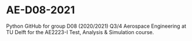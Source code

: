 # AE-D08-2021
Python GitHub for group D08 (2020/2021) Q3/4 Aerospace Engineering at TU Delft for the AE2223-I Test, Analysis & Simulation course.